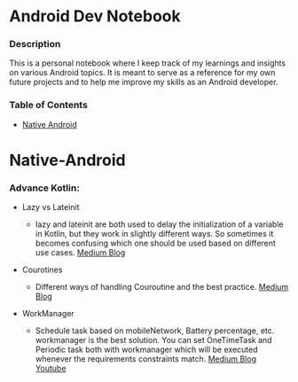 # Android Dev Notebook
### Description
This is a personal notebook where I keep track of my learnings and insights on various Android topics. It is meant to serve as a reference for my own future projects and to help me improve my skills as an Android developer.


### Table of Contents

- [Native Android](#native-android)


# Native-Android

### Advance Kotlin: 

* Lazy vs Lateinit 
    * lazy and lateinit are both used to delay the initialization of a variable in Kotlin, but they work in slightly different ways. So sometimes it becomes confusing which one should be used based on different use cases. 
    [Medium Blog](https://medium.com/huawei-developers/kotlin-lateinit-vs-by-lazy-initialization-example-tutorial-c19d84216480)

* Courotines
    * Different ways of handling Couroutine and the best practice.  [Medium Blog](https://medium.com/bobble-engineering/best-practices-using-coroutines-in-kotlin-31f19247ccd3) 
    
* WorkManager
    * Schedule task based on mobileNetwork, Battery percentage, etc. workmanager is the best solution. You can set OneTimeTask and Periodic task both with workmanager which will be executed whenever the requirements constraints match. [Medium Blog](https://androidgeek.co/getting-started-with-workmanager-beginner-in-depth-guide-8817df1ff7b)  [Youtube](https://www.youtube.com/watch?v=sHE5hjxznlI&ab_channel=AndroidGeek)

